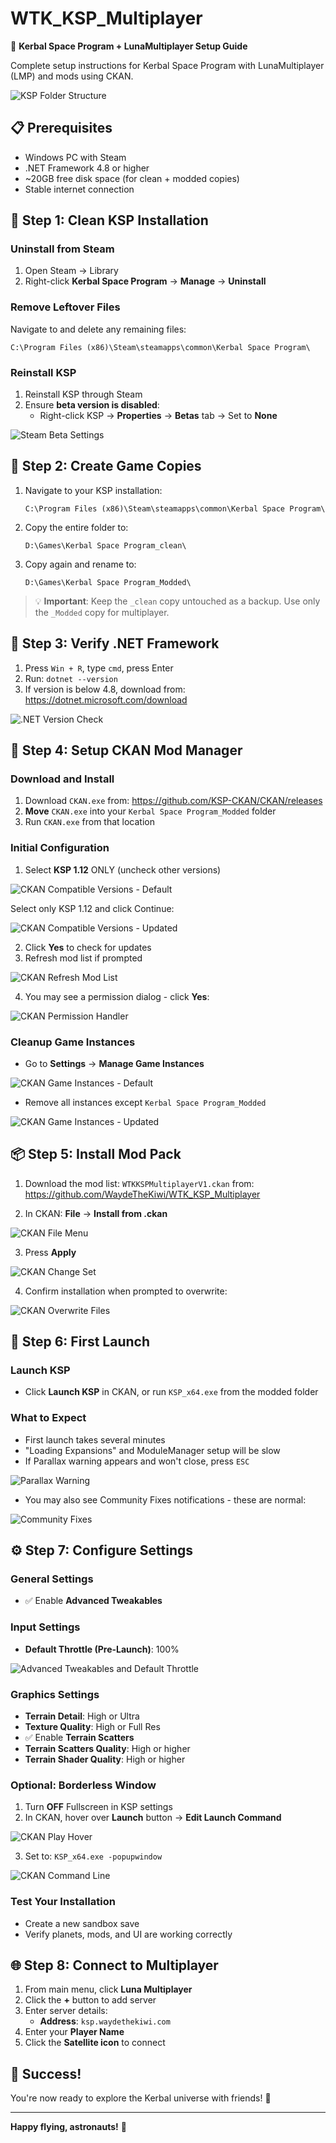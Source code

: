 # WTK_KSP_Multiplayer

🚀 **Kerbal Space Program + LunaMultiplayer Setup Guide**

Complete setup instructions for Kerbal Space Program with LunaMultiplayer (LMP) and mods using CKAN.

![KSP Folder Structure](./images/ksp_folder_example.png)

## 📋 Prerequisites

- Windows PC with Steam
- .NET Framework 4.8 or higher
- ~20GB free disk space (for clean + modded copies)
- Stable internet connection

## 🧹 Step 1: Clean KSP Installation

### Uninstall from Steam

1. Open Steam → Library
2. Right-click **Kerbal Space Program** → **Manage** → **Uninstall**

### Remove Leftover Files

Navigate to and delete any remaining files:

```
C:\Program Files (x86)\Steam\steamapps\common\Kerbal Space Program\
```

### Reinstall KSP

1. Reinstall KSP through Steam
2. Ensure **beta version is disabled**:
   - Right-click KSP → **Properties** → **Betas** tab → Set to **None**

![Steam Beta Settings](./images/steam_betas.png)

## 📁 Step 2: Create Game Copies

1. Navigate to your KSP installation:

   ```
   C:\Program Files (x86)\Steam\steamapps\common\Kerbal Space Program\
   ```

2. Copy the entire folder to:

   ```
   D:\Games\Kerbal Space Program_clean\
   ```

3. Copy again and rename to:
   ```
   D:\Games\Kerbal Space Program_Modded\
   ```

> 💡 **Important**: Keep the `_clean` copy untouched as a backup. Use only the `_Modded` copy for multiplayer.

## 🔧 Step 3: Verify .NET Framework

1. Press `Win + R`, type `cmd`, press Enter
2. Run: `dotnet --version`
3. If version is below 4.8, download from: https://dotnet.microsoft.com/download

![.NET Version Check](./images/dotnet_version.png)

## 🧩 Step 4: Setup CKAN Mod Manager

### Download and Install

1. Download `CKAN.exe` from: https://github.com/KSP-CKAN/CKAN/releases
2. **Move** `CKAN.exe` into your `Kerbal Space Program_Modded` folder
3. Run `CKAN.exe` from that location

### Initial Configuration

1. Select **KSP 1.12** ONLY (uncheck other versions)

![CKAN Compatible Versions - Default](./images/CKAN_compatible_versions_default.png)

Select only KSP 1.12 and click Continue:

![CKAN Compatible Versions - Updated](./images/CKAN_compatible_versions_updated.png)

2. Click **Yes** to check for updates
3. Refresh mod list if prompted

![CKAN Refresh Mod List](./images/CKAN_refresh_mod_list.png)

4. You may see a permission dialog - click **Yes**:

![CKAN Permission Handler](./images/CKAN_requires_permission_to_add_a_handler.png)

### Cleanup Game Instances

- Go to **Settings** → **Manage Game Instances**

![CKAN Game Instances - Default](./images/CKAN_game_instances_default.png)

- Remove all instances except `Kerbal Space Program_Modded`

![CKAN Game Instances - Updated](./images/CKAN_game_instances_updated.png)

## 📦 Step 5: Install Mod Pack

1. Download the mod list: `WTKKSPMultiplayerV1.ckan` from:
   https://github.com/WaydeTheKiwi/WTK_KSP_Multiplayer

2. In CKAN: **File** → **Install from .ckan**

![CKAN File Menu](./images/CKAN_file_menu.png)

3. Press **Apply**

![CKAN Change Set](./images/CKAN_change_set.png)

4. Confirm installation when prompted to overwrite:

![CKAN Overwrite Files](./images/CKAN_over_write_files.png)

## 🚀 Step 6: First Launch

### Launch KSP

- Click **Launch KSP** in CKAN, or run `KSP_x64.exe` from the modded folder

### What to Expect

- First launch takes several minutes
- "Loading Expansions" and ModuleManager setup will be slow
- If Parallax warning appears and won't close, press `ESC`

![Parallax Warning](./images/KSP_parallax_warning.png)

- You may also see Community Fixes notifications - these are normal:

![Community Fixes](./images/KSP_community_fixes.png)

## ⚙️ Step 7: Configure Settings

### General Settings

- ✅ Enable **Advanced Tweakables**

### Input Settings

- **Default Throttle (Pre-Launch)**: 100%

![Advanced Tweakables and Default Throttle](./images/KSP_advanced_tweakables+_default_throttle.png)

### Graphics Settings

- **Terrain Detail**: High or Ultra
- **Texture Quality**: High or Full Res
- ✅ Enable **Terrain Scatters**
- **Terrain Scatters Quality**: High or higher
- **Terrain Shader Quality**: High or higher

### Optional: Borderless Window

1. Turn **OFF** Fullscreen in KSP settings
2. In CKAN, hover over **Launch** button → **Edit Launch Command**

![CKAN Play Hover](./images/CKAN_play_hover.png)

3. Set to: `KSP_x64.exe -popupwindow`

![CKAN Command Line](./images/CKAN_command_line.png)

### Test Your Installation

- Create a new sandbox save
- Verify planets, mods, and UI are working correctly

## 🌐 Step 8: Connect to Multiplayer

1. From main menu, click **Luna Multiplayer**
2. Click the **+** button to add server
3. Enter server details:
   - **Address**: `ksp.waydethekiwi.com`
4. Enter your **Player Name**
5. Click the **Satellite icon** to connect

## 🎯 Success!

You're now ready to explore the Kerbal universe with friends! 🚀

---

**Happy flying, astronauts!** 🌌
